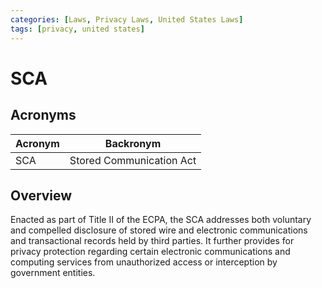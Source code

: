```yaml
---
categories: [Laws, Privacy Laws, United States Laws]
tags: [privacy, united states]
---
```


# SCA

## Acronyms

| Acronym | Backronym |
| - | - |
| SCA | Stored Communication Act |

## Overview

Enacted as part of Title II of the ECPA, the SCA addresses both voluntary and compelled disclosure of stored wire and electronic communications and transactional records held by third parties. It further provides for privacy protection regarding certain electronic communications and computing services from unauthorized access or interception by government entities.
